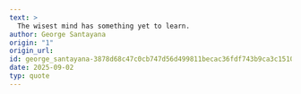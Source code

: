 ```yaml
---
text: >
  The wisest mind has something yet to learn.
author: George Santayana
origin: "1"
origin_url: 
id: george_santayana-3878d68c47c0cb747d56d499811becac36fdf743b9ca3c15100838ac6ad85110
date: 2025-09-02
typ: quote
---
```

